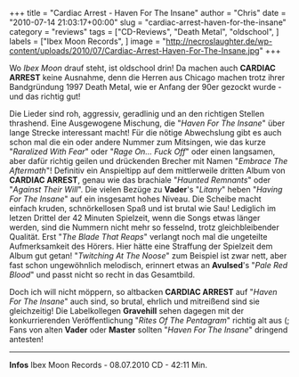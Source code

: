 +++
title = "Cardiac Arrest - Haven For The Insane"
author = "Chris"
date = "2010-07-14 21:03:17+00:00"
slug = "cardiac-arrest-haven-for-the-insane"
category = "reviews"
tags = ["CD-Reviews", "Death Metal", "oldschool", ]
labels = ["Ibex Moon Records", ]
image = "http://necroslaughter.de/wp-content/uploads/2010/07/Cardiac-Arrest-Haven-For-The-Insane.jpg"
+++

Wo _Ibex Moon_ drauf steht, ist oldschool drin! Da machen auch **CARDIAC ARREST** keine Ausnahme, denn die Herren aus Chicago machen trotz ihrer Bandgründung 1997 Death Metal, wie er Anfang der 90er gezockt wurde - und das richtig gut!

Die Lieder sind roh, aggressiv, geradlinig und an den richtigen Stellen thrashend. Eine Ausgewogene Mischung, die "_Haven For The Insane_" über lange Strecke interessant macht! Für die nötige Abwechslung gibt es auch schon mal die ein oder andere Nummer zum Mitsingen, wie das kurze "_Raralized With Fear_" oder "_Rage On... Fuck Off_" oder einen langsamen, aber dafür richtig geilen und drückenden Brecher mit Namen "_Embrace The Aftermath_"! Definitiv ein Anspieltipp auf dem mittlerweile dritten Album von **CARDIAC ARREST**, genau wie das brachiale "_Haunted Remnants_" oder "_Against Their Will_". Die vielen Bezüge zu **Vader**'s "_Litany_" heben "_Having For The Insane_" auf ein insgesamt hohes Niveau. Die Scheibe macht einfach kruden, schnörkellosen Spaß und ist brutal wie Sau! Lediglich im letzen Drittel der 42 Minuten Spielzeit, wenn die Songs etwas länger werden, sind die Nummern nicht mehr so fesselnd, trotz gleichbleibender Qualität. Erst "_The Blade That Reaps_" verlangt noch mal die ungeteilte Aufmerksamkeit des Hörers. Hier hätte eine Straffung der Spielzeit dem Album gut getan! "_Twitching At The Noose_" zum Beispiel ist zwar nett, aber fast schon ungewöhnlich melodisch, erinnert etwas an **Avulsed**'s "_Pale Red Blood_" und passt nicht so recht in das Gesamtbild.

Doch ich will nicht möppern, so altbacken **CARDIAC ARREST** auf "_Haven For The Insane_" auch sind, so brutal, ehrlich und mitreißend sind sie gleichzeitig! Die Labelkollegen **Gravehill** sehen dagegen mit der konkurrierenden Veröffentlichung "_Rites Of The Pentagram_" richtig alt aus (; Fans von alten **Vader** oder **Master** sollten "_Haven For The Insane_" dringend antesten!





---
**Infos**
Ibex Moon Records - 08.07.2010
CD - 42:11 Min.
